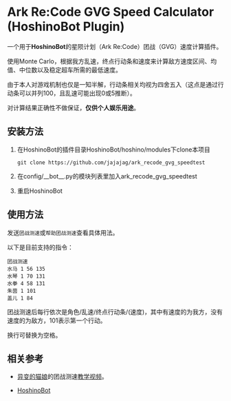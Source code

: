 # Ark Re:Code GVG Speed Calculator (HoshinoBot Plugin)

一个用于**HoshinoBot**的星陨计划（Ark Re:Code）团战（GVG）速度计算插件。  

使用Monte Carlo，根据我方乱速，终点行动条和速度来计算敌方速度区间、均值、中位数以及稳定超车所需的最低速度。  

由于本人对游戏机制也仅是一知半解，行动条相关均视为四舍五入（这点是通过行动条可以并列100，且乱速可能出现0或5推断）。

对计算结果正确性不做保证，**仅供个人娱乐用途**。

## 安装方法

1. 在HoshinoBot的插件目录HoshinoBot/hoshino/modules下clone本项目

   `git clone https://github.com/jajajag/ark_recode_gvg_speedtest`
2. 在config/\_\_bot\_\_.py的模块列表里加入ark_recode_gvg_speedtest
3. 重启HoshinoBot

## 使用方法

发送`团战测速`或`帮助团战测速`查看具体用法。

以下是目前支持的指令：

```
团战测速
水马 1 56 135
水琴 1 70 131
水拳 4 58 131
朱茵 1 101
盖儿 1 84
```

团战测速后每行依次是角色/乱速/终点行动条/(速度)，其中有速度的为我方，没有速度的为敌方，101表示第一个行动。

换行可替换为空格。

## 相关参考

- [异变的猫娘](https://space.bilibili.com/3546901544700020)的团战测速[教学视频](https://www.bilibili.com/video/BV1EcbRzGEz5)。

- [HoshinoBot](https://github.com/Ice9Coffee/HoshinoBot)
